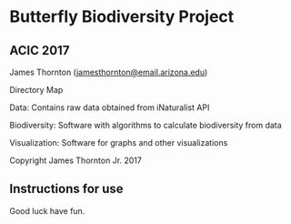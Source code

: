 # Butterfly Biodiversity Project
## ACIC 2017

James Thornton (jamesthornton@email.arizona.edu)

Directory Map

Data: Contains raw data obtained from iNaturalist API

Biodiversity: Software with algorithms to calculate biodiversity from data

Visualization: Software for graphs and other visualizations

Copyright James Thornton Jr. 2017

## Instructions for use
Good luck have fun.
